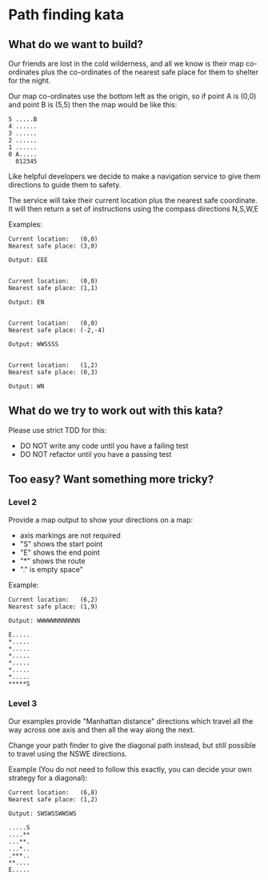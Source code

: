 # Path finding kata

## What do we want to build?

Our friends are lost in the cold wilderness, and all we know is their map co-ordinates plus the co-ordinates of the 
nearest safe place for them to shelter for the night.

Our map co-ordinates use the bottom left as the origin, so if point A is (0,0) and point B is (5,5) then the map would
be like this:

```
5 .....B
4 ......
3 ......
2 ......
1 ......
0 A.....
  012345
```

Like helpful developers we decide to make a navigation service to give them directions to guide them to safety. 

The service will take their current location plus the nearest safe coordinate. It will then return a set of instructions 
using the compass directions N,S,W,E

Examples:

```
Current location:   (0,0)
Nearest safe place: (3,0)

Output: EEE


Current location:   (0,0)
Nearest safe place: (1,1)

Output: EN


Current location:   (0,0)
Nearest safe place: (-2,-4)

Output: WWSSSS


Current location:   (1,2)
Nearest safe place: (0,3)

Output: WN
```


## What do we try to work out with this kata?

Please use strict TDD for this:

- DO NOT write any code until you have a failing test
- DO NOT refactor until you have a passing test

## Too easy? Want something more tricky?

### Level 2

Provide a map output to show your directions on a map:
- axis markings are not required
- "S" shows the start point
- "E" shows the end point
- "*" shows the route
- "." is empty space"

Example:
```
Current location:   (6,2)
Nearest safe place: (1,9)

Output: WWWWWNNNNNNN 

E.....
*.....
*.....
*.....
*.....
*.....
*.....
*****S
```

### Level 3

Our examples provide "Manhattan distance" directions which travel all the way across one axis and then all the way along
the next.

Change your path finder to give the diagonal path instead, but still possible to travel using the NSWE directions.

Example (You do not need to follow this exactly, you can decide your own strategy for a diagonal):
```
Current location:   (6,8)
Nearest safe place: (1,2)

Output: SWSWSSWWSWS
 
.....S
....**
...**.
...*..
.***..
**....
E.....
```
